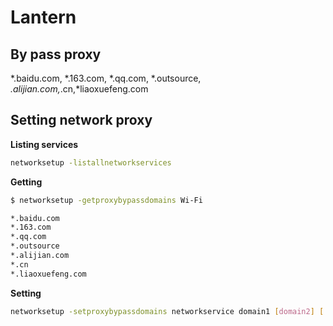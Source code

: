 Lantern
=======


By pass proxy
-------------
*.baidu.com, *.163.com, *.qq.com, *.outsource, *.alijian.com,*.cn,*liaoxuefeng.com


Setting network proxy
---------------------

**Listing services**

```bash
networksetup -listallnetworkservices
```

**Getting**

```bash
$ networksetup -getproxybypassdomains Wi-Fi

*.baidu.com
*.163.com
*.qq.com
*.outsource
*.alijian.com
*.cn
*.liaoxuefeng.com

```

**Setting**

```bash
networksetup -setproxybypassdomains networkservice domain1 [domain2] [...]
```
